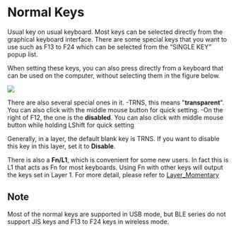 # Normal Keys

Usual key on usual keyboard. Most keys can be selected directly from the graphical keyboard interface. There are some special keys that you want to use such as F13 to F24 which can be selected from the “SINGLE KEY” popup list.

When setting these keys, you can also press directly from a keyboard that can be used on the computer, without selecting them in the figure below.

<div style="width: 700px">

![](/assets/normal-key-01.png?700)
</div>

There are also several special ones in it.
  -TRNS, this means "**transparent**". You can also click with the middle mouse button for quick setting.
  -On the right of F12, the one is the **disabled**. You can also click with middle mouse button while holding LShift for quick setting

Generally, in a layer, the default blank key is TRNS. If you want to disable this key in this layer, set it to **Disable**.

There is also a **Fn/L1**, which is convenient for some new users. In fact this is L1 that acts as Fn for most keyboards. Using Fn with other keys will output the keys set in Layer 1. For more detail, please refer to [Layer_Momentary](/en/edit-keymap/l-layer)


## Note

Most of the normal keys are supported in USB mode, but BLE series do not support JIS keys and F13 to F24 keys in wireless mode.
